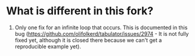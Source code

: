 # What is different in this fork? 

1. Only one fix for an infinite loop that occurs. This is documented in this bug (https://github.com/olifolkerd/tabulator/issues/2974 - It is not fully fixed yet, although it is closed there because we can't get a reproducible example yet). 
